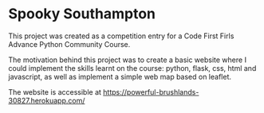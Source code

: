 # Spooky Southampton

This project was created as a competition entry for a Code First Firls Advance Python Community Course.

The motivation behind this project was to create a basic website where I could implement the skills learnt on the course: python, flask, css, html and javascript, as well as implement a simple web map based on leaflet.

The website is accessible at https://powerful-brushlands-30827.herokuapp.com/
